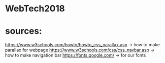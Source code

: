 # WebTech2018

# sources:
https://www.w3schools.com/howto/howto_css_parallax.asp -> how to make parallax for webpage
https://www.w3schools.com/css/css_navbar.asp -> how to make navigation bar
https://fonts.google.com/ -> for our fonts
